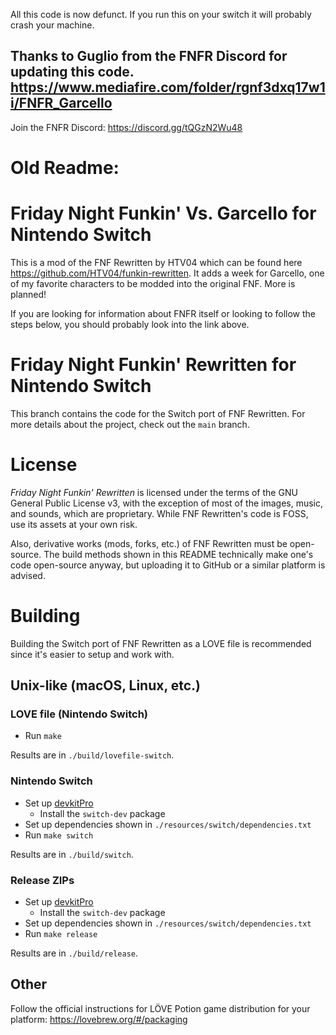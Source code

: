 All this code is now defunct. If you run this on your switch it will probably crash your machine.

## Thanks to Guglio from the FNFR Discord for updating this code. https://www.mediafire.com/folder/rgnf3dxq17w1i/FNFR_Garcello

Join the FNFR Discord: https://discord.gg/tQGzN2Wu48

# Old Readme:

# Friday Night Funkin' Vs. Garcello for Nintendo Switch
This is a mod of the FNF Rewritten by HTV04 which can be found here https://github.com/HTV04/funkin-rewritten.
It adds a week for Garcello, one of my favorite characters to be modded into the original FNF.
More is planned!

If you are looking for information about FNFR itself or looking to follow the steps below, you should probably look into the link above.

# Friday Night Funkin' Rewritten for Nintendo Switch
This branch contains the code for the Switch port of FNF Rewritten. For more details about the project, check out the `main` branch.

# License
*Friday Night Funkin' Rewritten* is licensed under the terms of the GNU General Public License v3, with the exception of most of the images, music, and sounds, which are proprietary. While FNF Rewritten's code is FOSS, use its assets at your own risk.

Also, derivative works (mods, forks, etc.) of FNF Rewritten must be open-source. The build methods shown in this README technically make one's code open-source anyway, but uploading it to GitHub or a similar platform is advised.

# Building
Building the Switch port of FNF Rewritten as a LOVE file is recommended since it's easier to setup and work with.

## Unix-like (macOS, Linux, etc.)
### LOVE file (Nintendo Switch)
* Run `make`

Results are in `./build/lovefile-switch`.

### Nintendo Switch
* Set up [devkitPro](https://devkitpro.org/wiki/Getting_Started)
  * Install the `switch-dev` package
* Set up dependencies shown in `./resources/switch/dependencies.txt`
* Run `make switch`

Results are in `./build/switch`.

### Release ZIPs
* Set up [devkitPro](https://devkitpro.org/wiki/Getting_Started)
  * Install the `switch-dev` package
* Set up dependencies shown in `./resources/switch/dependencies.txt`
* Run `make release`

Results are in `./build/release`.

## Other
Follow the official instructions for LÖVE Potion game distribution for your platform: https://lovebrew.org/#/packaging
